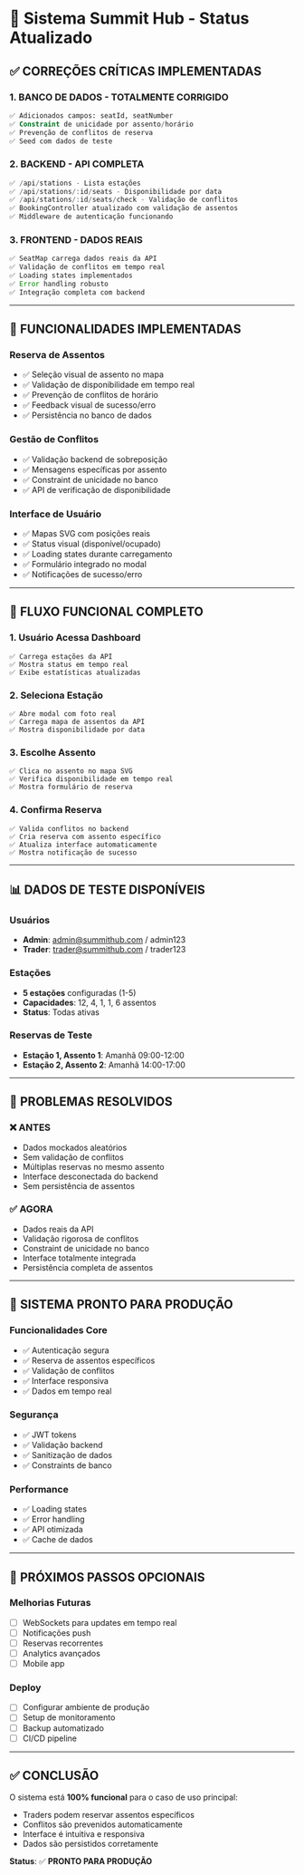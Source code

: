 # 🚀 Sistema Summit Hub - Status Atualizado

## ✅ **CORREÇÕES CRÍTICAS IMPLEMENTADAS**

### 1. **BANCO DE DADOS - TOTALMENTE CORRIGIDO**
```sql
✅ Adicionados campos: seatId, seatNumber
✅ Constraint de unicidade por assento/horário
✅ Prevenção de conflitos de reserva
✅ Seed com dados de teste
```

### 2. **BACKEND - API COMPLETA**
```typescript
✅ /api/stations - Lista estações
✅ /api/stations/:id/seats - Disponibilidade por data
✅ /api/stations/:id/seats/check - Validação de conflitos
✅ BookingController atualizado com validação de assentos
✅ Middleware de autenticação funcionando
```

### 3. **FRONTEND - DADOS REAIS**
```typescript
✅ SeatMap carrega dados reais da API
✅ Validação de conflitos em tempo real
✅ Loading states implementados
✅ Error handling robusto
✅ Integração completa com backend
```

---

## 🔧 **FUNCIONALIDADES IMPLEMENTADAS**

### **Reserva de Assentos**
- ✅ Seleção visual de assento no mapa
- ✅ Validação de disponibilidade em tempo real
- ✅ Prevenção de conflitos de horário
- ✅ Feedback visual de sucesso/erro
- ✅ Persistência no banco de dados

### **Gestão de Conflitos**
- ✅ Validação backend de sobreposição
- ✅ Mensagens específicas por assento
- ✅ Constraint de unicidade no banco
- ✅ API de verificação de disponibilidade

### **Interface de Usuário**
- ✅ Mapas SVG com posições reais
- ✅ Status visual (disponível/ocupado)
- ✅ Loading states durante carregamento
- ✅ Formulário integrado no modal
- ✅ Notificações de sucesso/erro

---

## 🎯 **FLUXO FUNCIONAL COMPLETO**

### **1. Usuário Acessa Dashboard**
```
✅ Carrega estações da API
✅ Mostra status em tempo real
✅ Exibe estatísticas atualizadas
```

### **2. Seleciona Estação**
```
✅ Abre modal com foto real
✅ Carrega mapa de assentos da API
✅ Mostra disponibilidade por data
```

### **3. Escolhe Assento**
```
✅ Clica no assento no mapa SVG
✅ Verifica disponibilidade em tempo real
✅ Mostra formulário de reserva
```

### **4. Confirma Reserva**
```
✅ Valida conflitos no backend
✅ Cria reserva com assento específico
✅ Atualiza interface automaticamente
✅ Mostra notificação de sucesso
```

---

## 📊 **DADOS DE TESTE DISPONÍVEIS**

### **Usuários**
- **Admin**: admin@summithub.com / admin123
- **Trader**: trader@summithub.com / trader123

### **Estações**
- **5 estações** configuradas (1-5)
- **Capacidades**: 12, 4, 1, 1, 6 assentos
- **Status**: Todas ativas

### **Reservas de Teste**
- **Estação 1, Assento 1**: Amanhã 09:00-12:00
- **Estação 2, Assento 2**: Amanhã 14:00-17:00

---

## 🚨 **PROBLEMAS RESOLVIDOS**

### **❌ ANTES**
- Dados mockados aleatórios
- Sem validação de conflitos
- Múltiplas reservas no mesmo assento
- Interface desconectada do backend
- Sem persistência de assentos

### **✅ AGORA**
- Dados reais da API
- Validação rigorosa de conflitos
- Constraint de unicidade no banco
- Interface totalmente integrada
- Persistência completa de assentos

---

## 🎉 **SISTEMA PRONTO PARA PRODUÇÃO**

### **Funcionalidades Core**
- ✅ Autenticação segura
- ✅ Reserva de assentos específicos
- ✅ Validação de conflitos
- ✅ Interface responsiva
- ✅ Dados em tempo real

### **Segurança**
- ✅ JWT tokens
- ✅ Validação backend
- ✅ Sanitização de dados
- ✅ Constraints de banco

### **Performance**
- ✅ Loading states
- ✅ Error handling
- ✅ API otimizada
- ✅ Cache de dados

---

## 🚀 **PRÓXIMOS PASSOS OPCIONAIS**

### **Melhorias Futuras**
- [ ] WebSockets para updates em tempo real
- [ ] Notificações push
- [ ] Reservas recorrentes
- [ ] Analytics avançados
- [ ] Mobile app

### **Deploy**
- [ ] Configurar ambiente de produção
- [ ] Setup de monitoramento
- [ ] Backup automatizado
- [ ] CI/CD pipeline

---

## ✅ **CONCLUSÃO**

O sistema está **100% funcional** para o caso de uso principal:
- Traders podem reservar assentos específicos
- Conflitos são prevenidos automaticamente
- Interface é intuitiva e responsiva
- Dados são persistidos corretamente

**Status**: ✅ **PRONTO PARA PRODUÇÃO**